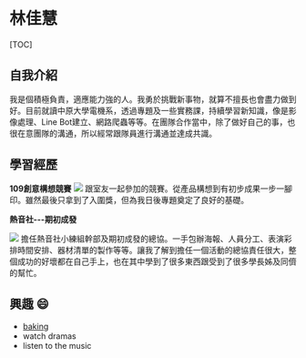 # 林佳慧
[TOC]
## 自我介紹
我是個積極負責，適應能力強的人。我勇於挑戰新事物，就算不擅長也會盡力做到好。目前就讀中原大學電機系，透過專題及一些實務課，持續學習新知識，像是影像處理、Line Bot建立、網路爬蟲等等。在團隊合作當中，除了做好自己的事，也很在意團隊的溝通，所以經常跟隊員進行溝通並達成共識。
## 學習經歷
**109創意構想競賽**
![](https://i.imgur.com/51HO0O0.png)
跟室友一起參加的競賽。從產品構想到有初步成果一步一腳印。雖然最後只拿到了入圍獎，但為我日後專題奠定了良好的基礎。

**熱音社---期初成發**

![](https://i.imgur.com/9oTHOda.jpg)
擔任熱音社小練組幹部及期初成發的總協。一手包辦海報、人員分工、表演彩排時間安排、器材清單的製作等等。讓我了解到擔任一個活動的總協責任很大，整個成功的好壞都在自己手上，也在其中學到了很多東西跟受到了很多學長姊及同儕的幫忙。



## 興趣 :smile:
- [baking](https://www.youtube.com/watch?v=QMKDI3kVtJ8&list=PLAnlqls9qxIKzSU8s5aRwlwgGa3vfm78_&index=4&t=556s)
- watch dramas
- listen to the music
